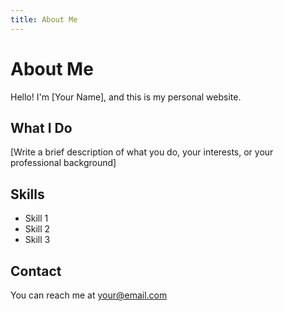 ```yaml
---
title: About Me
---
```


# About Me

Hello! I'm [Your Name], and this is my personal website.

## What I Do

[Write a brief description of what you do, your interests, or your professional background]

## Skills

- Skill 1
- Skill 2
- Skill 3

## Contact

You can reach me at [your@email.com](mailto:your@email.com) 